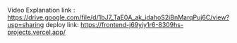 Video Explanation link : https://drive.google.com/file/d/1bJ7_TaE0A_ak_idahoS2iBnMarqPuj6C/view?usp=sharing
deploy link: https://frontend-j69yiy1r6-8309hs-projects.vercel.app/



